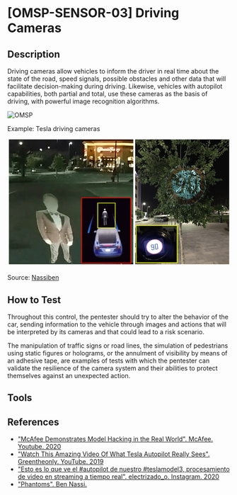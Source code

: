 # [OMSP-SENSOR-03] Driving Cameras
## Description
Driving cameras allow vehicles to inform the driver in real time about the state of the road, speed signals, possible obstacles and other data that will facilitate decision-making during driving. Likewise, vehicles with autopilot capabilities, both partial and total, use these cameras as the basis of driving, with powerful image recognition algorithms.

![OMSP](/images/drivingcameras.png)

Example: Tesla driving cameras

![OMSP](/images/phantoms.png)

Source: [Nassiben](https://www.nassiben.com/phantoms)

## How to Test
Throughout this control, the pentester should try to alter the behavior of the car, sending information to the vehicle through images and actions that will be interpreted by its cameras and that could lead to a risk scenario.

The manipulation of traffic signs or road lines, the simulation of pedestrians using static figures or holograms, or the annulment of visibility by means of an adhesive tape, are examples of tests with which the pentester can validate the resilience of the camera system and their abilities to protect themselves against an unexpected action.

## Tools

## References
*	["McAfee Demonstrates Model Hacking in the Real World". McAfee. Youtube. 2020](https://www.youtube.com/watch?v=4uGV_fRj0UA)
*	["Watch This Amazing Video Of What Tesla Autopilot Really Sees". Greentheonly. YouTube. 2019](https://www.youtube.com/watch?v=9YBBc2eg27g)
*	["Esto es lo que ve el #autopilot de nuestro #teslamodel3, procesamiento de video en streaming a tiempo real". electrizado_o. Instagram. 2020](https://www.instagram.com/p/B81w76Li13J/)
* ["Phantoms". Ben Nassi.](https://www.nassiben.com/phantoms)
